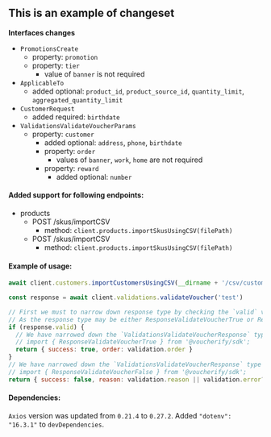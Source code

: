 ## This is an example of changeset

**Interfaces changes**
- `PromotionsCreate`
  - property: `promotion`
  - property: `tier`
    - value of `banner` is not required
- `ApplicableTo`
  - added optional: `product_id`, `product_source_id`, `quantity_limit`, `aggregated_quantity_limit`
- `CustomerRequest`
  - added required: `birthdate`
- `ValidationsValidateVoucherParams`
  - property: `customer`
    - added optional: `address`, `phone`, `birthdate`
    - property: `order`
      - values of `banner`, `work`, `home` are not required
    - property: `reward`
      - added optional: `number`

#### Added support for following endpoints:
- products
  - POST /skus/importCSV
    - method: `client.products.importSkusUsingCSV(filePath)`
  - POST /skus/importCSV
    - method: `client.products.importSkusUsingCSV(filePath)`

#### Example of usage:
```js
await client.customers.importCustomersUsingCSV(__dirname + '/csv/customers.csv')
```
```js
const response = await client.validations.validateVoucher('test')

// First we must to narrow down response type by checking the `valid` value
// As the response type may be either ResponseValidateVoucherTrue or ResponseValidateVoucherFalse
if (response.valid) {
  // We have narrowed down the `ValidationsValidateVoucherResponse` type to `ResponseValidateVoucherTrue` so now we can access attributes specific for this type like `order`
  // import { ResponseValidateVoucherTrue } from '@voucherify/sdk';
  return { success: true, order: validation.order }
}
// We have narrowed down the `ValidationsValidateVoucherResponse` type to `ResponseValidateVoucherFalse` so now we can access attributes specific for this type like `reason` or `error`
// import { ResponseValidateVoucherFalse } from '@voucherify/sdk';
return { success: false, reason: validation.reason || validation.error?.message || 'Unknown error' }
```

#### Dependencies:
`Axios` version was updated from `0.21.4` to `0.27.2`.
Added `"dotenv": "16.3.1"` to `devDependencies`.
